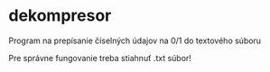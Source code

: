 # dekompresor
Program na prepísanie číselných údajov na 0/1 do textového súboru

Pre správne fungovanie treba stiahnuť .txt súbor!
